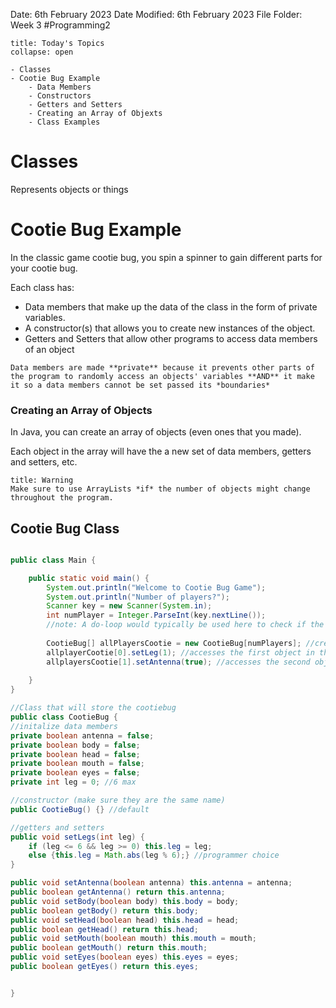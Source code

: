 Date: 6th February 2023
Date Modified: 6th February 2023
File Folder: Week 3
#Programming2 

```ad-abstract
title: Today's Topics
collapse: open

- Classes
- Cootie Bug Example
	- Data Members
	- Constructors
	- Getters and Setters
	- Creating an Array of Objexts
	- Class Examples
```

# Classes

Represents objects or things

# Cootie Bug Example

In the classic game cootie bug, you spin a spinner to gain different parts for your cootie bug.

Each class has: 

- Data members that make up the data of the class in the form of private variables.
- A constructor(s) that allows you to create new instances of the object.
- Getters and Setters that allow other programs to access data members of an object


```ad-important
Data members are made **private** because it prevents other parts of the program to randomly access an objects' variables **AND** it make it so a data members cannot be set passed its *boundaries*
```

### Creating an Array of Objects

In Java, you can create an array of objects (even ones that you made).

Each object in the array will have the a new set of data members, getters and setters, etc.

```ad-attention
title: Warning
Make sure to use ArrayLists *if* the number of objects might change throughout the program. 
```


## Cootie Bug Class

```java

public class Main {

	public static void main() {
		System.out.println("Welcome to Cootie Bug Game");
		System.out.println("Number of players?");
		Scanner key = new Scanner(System.in);
		int numPlayer = Integer.ParseInt(key.nextLine()); 
		//note: A do-loop would typically be used here to check if the user has a correct input
		
		CootieBug[] allPlayersCootie = new CootieBug[numPlayers]; //creates a new array of objects
		allplayerCootie[0].setLeg(1); //accesses the first object in the list
		allplayersCootie[1].setAntenna(true); //accesses the second object in the list
		
	}
}

//Class that will store the cootiebug
public class CootieBug {
//initalize data members
private boolean antenna = false;
private boolean body = false;
private boolean head = false;
private boolean mouth = false;
private boolean eyes = false;
private int leg = 0; //6 max

//constructor (make sure they are the same name)
public CootieBug() {} //default

//getters and setters
public void setLegs(int leg) {
	if (leg <= 6 && leg >= 0) this.leg = leg;
	else {this.leg = Math.abs(leg % 6);} //programmer choice
}

public void setAntenna(boolean antenna) this.antenna = antenna;
public boolean getAntenna() return this.antenna;
public void setBody(boolean body) this.body = body;
public boolean getBody() return this.body;
public void setHead(boolean head) this.head = head;
public boolean getHead() return this.head;
public void setMouth(boolean mouth) this.mouth = mouth;
public boolean getMouth() return this.mouth;
public void setEyes(boolean eyes) this.eyes = eyes; 
public boolean getEyes() return this.eyes;


}
```

